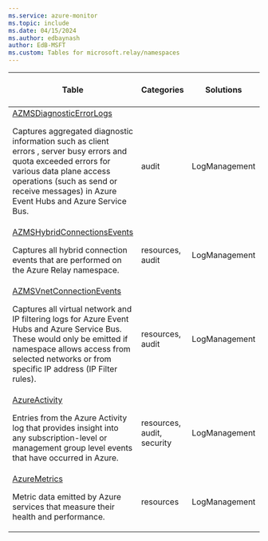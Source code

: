 ```yaml
---
ms.service: azure-monitor
ms.topic: include
ms.date: 04/15/2024
ms.author: edbaynash
author: EdB-MSFT
ms.custom: Tables for microsoft.relay/namespaces
---
```



| Table | Categories | Solutions|[Supports basic log plan](/azure/azure-monitor/logs/basic-logs-configure?tabs=portal-1#compare-the-basic-and-analytics-log-data-plans)| Queries|
|---|---|---|---|---|
| [AZMSDiagnosticErrorLogs](/azure/azure-monitor/reference/tables/AZMSDiagnosticErrorLogs)<p>Captures aggregated diagnostic information such as client errors , server busy errors and quota exceeded errors for various data plane access operations (such as send or receive messages) in Azure Event Hubs and Azure Service Bus. | audit | LogManagement | No| [Yes](/azure/azure-monitor/reference/queries/azmsdiagnosticerrorlogs)|
| [AZMSHybridConnectionsEvents](/azure/azure-monitor/reference/tables/AZMSHybridConnectionsEvents)<p>Captures all hybrid connection events that are performed on the Azure Relay namespace. | resources, audit | LogManagement | Yes| [Yes](/azure/azure-monitor/reference/queries/azmshybridconnectionsevents)|
| [AZMSVnetConnectionEvents](/azure/azure-monitor/reference/tables/AZMSVnetConnectionEvents)<p>Captures all virtual network and IP filtering logs for Azure Event Hubs and Azure Service Bus. These would only be emitted if namespace allows access from selected networks or from specific IP address (IP Filter rules). | resources, audit | LogManagement | Yes| [Yes](/azure/azure-monitor/reference/queries/azmsvnetconnectionevents)|
| [AzureActivity](/azure/azure-monitor/reference/tables/AzureActivity)<p>Entries from the Azure Activity log that provides insight into any subscription-level or management group level events that have occurred in Azure. | resources, audit, security | LogManagement | No| [Yes](/azure/azure-monitor/reference/queries/azureactivity)|
| [AzureMetrics](/azure/azure-monitor/reference/tables/AzureMetrics)<p>Metric data emitted by Azure services that measure their health and performance. | resources | LogManagement | No| [Yes](/azure/azure-monitor/reference/queries/azuremetrics)|

  
